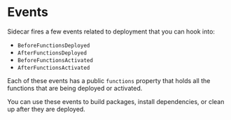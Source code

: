 
# Events

Sidecar fires a few events related to deployment that you can hook into:

- `BeforeFunctionsDeployed`
- `AfterFunctionsDeployed`
- `BeforeFunctionsActivated`
- `AfterFunctionsActivated`

Each of these events has a public `functions` property that holds all the functions that are being deployed or activated.

You can use these events to build packages, install dependencies, or clean up after they are deployed.